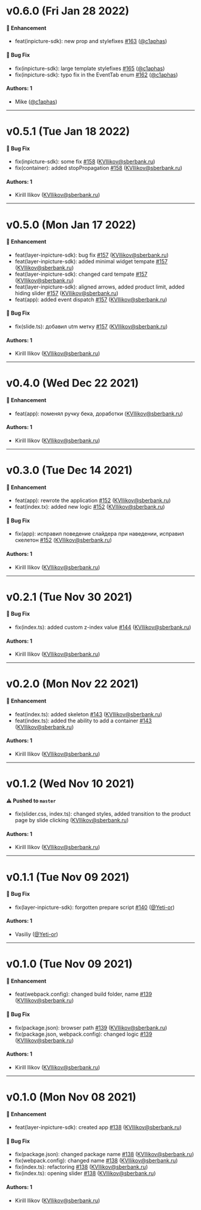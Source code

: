 # v0.6.0 (Fri Jan 28 2022)

#### 🚀 Enhancement

- feat(inpicture-sdk): new prop and stylefixes [#163](https://github.com/sberdevices/pashka/pull/163) ([@c1aphas](https://github.com/c1aphas))

#### 🐛 Bug Fix

- fix(inpicture-sdk): large template stylefixes [#165](https://github.com/sberdevices/pashka/pull/165) ([@c1aphas](https://github.com/c1aphas))
- fix(inpicture-sdk): typo fix in the EventTab enum [#162](https://github.com/sberdevices/pashka/pull/162) ([@c1aphas](https://github.com/c1aphas))

#### Authors: 1

- Mike ([@c1aphas](https://github.com/c1aphas))

---

# v0.5.1 (Tue Jan 18 2022)

#### 🐛 Bug Fix

- fix(inpicture-sdk): some fix [#158](https://github.com/sberdevices/pashka/pull/158) (KVIlikov@sberbank.ru)
- fix(container): added stopPropagation [#158](https://github.com/sberdevices/pashka/pull/158) (KVIlikov@sberbank.ru)

#### Authors: 1

- Kirill Ilikov (KVIlikov@sberbank.ru)

---

# v0.5.0 (Mon Jan 17 2022)

#### 🚀 Enhancement

- feat(layer-inpicture-sdk): bug fix [#157](https://github.com/sberdevices/pashka/pull/157) (KVIlikov@sberbank.ru)
- feat(layer-inpicture-sdk): added minimal widget tempate [#157](https://github.com/sberdevices/pashka/pull/157) (KVIlikov@sberbank.ru)
- feat(layer-inpicture-sdk): changed card tempate [#157](https://github.com/sberdevices/pashka/pull/157) (KVIlikov@sberbank.ru)
- feat(layer-inpicture-sdk): aligned arrows, added product limit, added hiding slider [#157](https://github.com/sberdevices/pashka/pull/157) (KVIlikov@sberbank.ru)
- feat(app): added event dispatch [#157](https://github.com/sberdevices/pashka/pull/157) (KVIlikov@sberbank.ru)

#### 🐛 Bug Fix

- fix(slide.ts): добавил utm метку [#157](https://github.com/sberdevices/pashka/pull/157) (KVIlikov@sberbank.ru)

#### Authors: 1

- Kirill Ilikov (KVIlikov@sberbank.ru)

---

# v0.4.0 (Wed Dec 22 2021)

#### 🚀 Enhancement

- feat(app): поменял ручку бека, доработки (KVIlikov@sberbank.ru)

#### Authors: 1

- Kirill Ilikov (KVIlikov@sberbank.ru)

---

# v0.3.0 (Tue Dec 14 2021)

#### 🚀 Enhancement

- feat(app): rewrote the application [#152](https://github.com/sberdevices/pashka/pull/152) (KVIlikov@sberbank.ru)
- feat(index.tx): added new logic [#152](https://github.com/sberdevices/pashka/pull/152) (KVIlikov@sberbank.ru)

#### 🐛 Bug Fix

- fix(app): исправил поведение слайдера при наведении, исправил скелетон [#152](https://github.com/sberdevices/pashka/pull/152) (KVIlikov@sberbank.ru)

#### Authors: 1

- Kirill Ilikov (KVIlikov@sberbank.ru)

---

# v0.2.1 (Tue Nov 30 2021)

#### 🐛 Bug Fix

- fix(index.ts): added custom z-index value [#144](https://github.com/sberdevices/pashka/pull/144) (KVIlikov@sberbank.ru)

#### Authors: 1

- Kirill Ilikov (KVIlikov@sberbank.ru)

---

# v0.2.0 (Mon Nov 22 2021)

#### 🚀 Enhancement

- feat(index.ts): added skeleton [#143](https://github.com/sberdevices/pashka/pull/143) (KVIlikov@sberbank.ru)
- feat(index.ts): added the ability to add a container [#143](https://github.com/sberdevices/pashka/pull/143) (KVIlikov@sberbank.ru)

#### Authors: 1

- Kirill Ilikov (KVIlikov@sberbank.ru)

---

# v0.1.2 (Wed Nov 10 2021)

#### ⚠️ Pushed to `master`

- fix(slider.css, index.ts): changed styles, added transition to the product page by slide clicking (KVIlikov@sberbank.ru)

#### Authors: 1

- Kirill Ilikov (KVIlikov@sberbank.ru)

---

# v0.1.1 (Tue Nov 09 2021)

#### 🐛 Bug Fix

- fix(layer-inpicture-sdk): forgotten prepare script [#140](https://github.com/sberdevices/pashka/pull/140) ([@Yeti-or](https://github.com/Yeti-or))

#### Authors: 1

- Vasiliy ([@Yeti-or](https://github.com/Yeti-or))

---

# v0.1.0 (Tue Nov 09 2021)

#### 🚀 Enhancement

- feat(webpack.config): changed build folder, name [#139](https://github.com/sberdevices/pashka/pull/139) (KVIlikov@sberbank.ru)

#### 🐛 Bug Fix

- fix(package.json): browser path [#139](https://github.com/sberdevices/pashka/pull/139) (KVIlikov@sberbank.ru)
- fix(package.json, webpack.config): changed logic [#139](https://github.com/sberdevices/pashka/pull/139) (KVIlikov@sberbank.ru)

#### Authors: 1

- Kirill Ilikov (KVIlikov@sberbank.ru)

---

# v0.1.0 (Mon Nov 08 2021)

#### 🚀 Enhancement

- feat(layer-inpicture-sdk): created app [#138](https://github.com/sberdevices/pashka/pull/138) (KVIlikov@sberbank.ru)

#### 🐛 Bug Fix

- fix(package.json): changed package name [#138](https://github.com/sberdevices/pashka/pull/138) (KVIlikov@sberbank.ru)
- fix(webpack.config): changed name [#138](https://github.com/sberdevices/pashka/pull/138) (KVIlikov@sberbank.ru)
- fix(index.ts): refactoring [#138](https://github.com/sberdevices/pashka/pull/138) (KVIlikov@sberbank.ru)
- fix(index.ts): opening slider [#138](https://github.com/sberdevices/pashka/pull/138) (KVIlikov@sberbank.ru)

#### Authors: 1

- Kirill Ilikov (KVIlikov@sberbank.ru)

